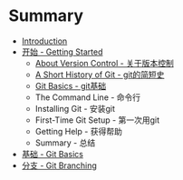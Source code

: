 # Summary

* [Introduction](README.md)
* [开始 - Getting Started](kai-shi-getting-started.md)
  * [About Version Control - 关于版本控制](kai-shi-getting-started/about-version-control-guan-yu-ban-ben-kong-zhi.md)
  * [A Short History of Git - git的简短史](kai-shi-getting-started/a-short-history-of-git-gitde-jian-duan-shi.md)
  * [Git Basics - git基础](kai-shi-getting-started/git-basics-gitji-chu.md)
  * The Command Line - 命令行
  * Installing Git - 安装git
  * First-Time Git Setup - 第一次用git
  * Getting Help - 获得帮助
  * Summary - 总结
* [基础 - Git Basics](ji-chu-git-basics.md)
* [分支 - Git Branching](fen-zhi-git-branching.md)

